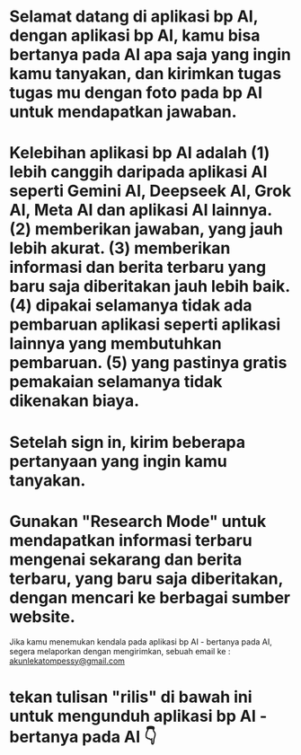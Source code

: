 # Selamat datang di aplikasi bp AI, dengan aplikasi bp AI, kamu bisa bertanya pada AI apa saja yang ingin kamu tanyakan, dan kirimkan tugas tugas mu dengan foto pada bp AI untuk mendapatkan jawaban.

# Kelebihan aplikasi bp AI adalah (1) lebih canggih daripada aplikasi AI seperti Gemini AI, Deepseek AI, Grok AI, Meta AI dan aplikasi AI lainnya. (2) memberikan jawaban, yang jauh lebih akurat. (3) memberikan informasi dan berita terbaru yang baru saja diberitakan jauh lebih baik. (4) dipakai selamanya tidak ada pembaruan aplikasi seperti aplikasi lainnya yang membutuhkan pembaruan. (5) yang pastinya gratis pemakaian selamanya tidak dikenakan biaya.

# Setelah sign in, kirim beberapa pertanyaan yang ingin kamu tanyakan.

# Gunakan "Research Mode" untuk mendapatkan informasi terbaru mengenai sekarang dan berita terbaru, yang baru saja diberitakan, dengan mencari ke berbagai sumber website.

Jika kamu menemukan kendala pada aplikasi bp AI - bertanya pada AI, segera melaporkan dengan mengirimkan, sebuah email ke : akunlekatompessy@gmail.com

# tekan tulisan "rilis" di bawah ini untuk mengunduh aplikasi bp AI - bertanya pada AI 👇
